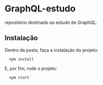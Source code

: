# GraphQL-estudo
repositório destinado ao estudo de GraphQL.
## Instalação

Dentro da pasta, faça a instalação do projeto:

```
  npm install
```

E, por fim, rode o projeto:

```
  npm start
```